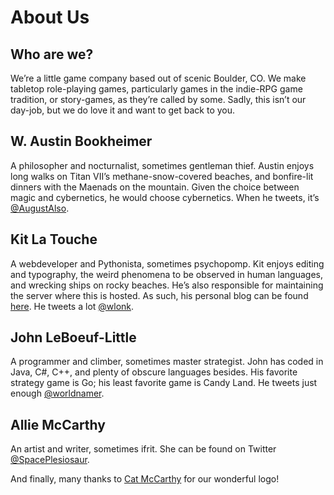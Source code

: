 # About Us

## Who are we?

We’re a little game company based out of scenic Boulder, CO. We make tabletop
role-playing games, particularly games in the indie-RPG game tradition, or
story-games, as they’re called by some. Sadly, this isn’t our day-job, but we
do love it and want to get back to you.

## W. Austin Bookheimer

A philosopher and nocturnalist, sometimes gentleman thief. Austin enjoys long
walks on Titan VII’s methane-snow-covered beaches, and bonfire-lit dinners with
the Maenads on the mountain. Given the choice between magic and cybernetics, he
would choose cybernetics. When he tweets, it’s
[@AugustAlso](http://twitter.com/AugustAlso).

## Kit La Touche

A webdeveloper and Pythonista, sometimes psychopomp. Kit enjoys editing and
typography, the weird phenomena to be observed in human languages, and wrecking
ships on rocky beaches. He’s also responsible for maintaining the server where
this is hosted. As such, his personal blog can be found
[here](http://transneptune.net/blog/). He tweets a lot
[@wlonk](http://twitter.com/wlonk).

## John LeBoeuf-Little

A programmer and climber, sometimes master strategist. John has coded in Java,
C#, C++, and plenty of obscure languages besides. His favorite strategy game
is Go; his least favorite game is Candy Land. He tweets just enough
[@worldnamer](http://twitter.com/worldnamer).

## Allie McCarthy

An artist and writer, sometimes ifrit. She can be found on Twitter
[@SpacePlesiosaur](http://twitter.com/SpacePlesiosaur).

And finally, many thanks to [Cat McCarthy](http://catmccarthy.com/) for our
wonderful logo!
